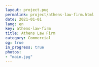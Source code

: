 ```yaml
---
layout: project.pug
permalink: project/athens-law-firm.html
date: 2021-01-01
lang: en
key: athens-law-firm
title: Athens Law Firm
category: Commercial
og: true
in_progress: true
photos:
- "main.jpg"
---
```

